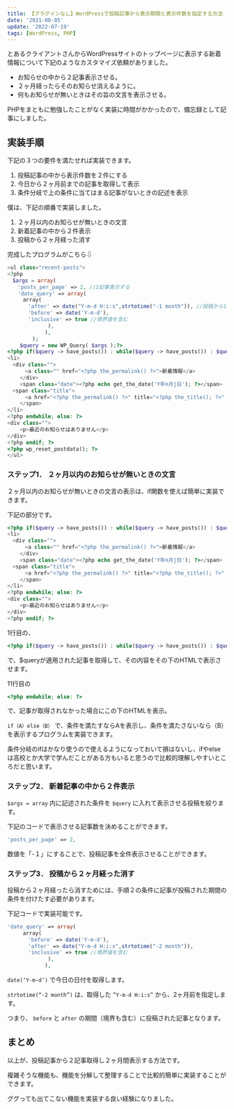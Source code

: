```yaml
---
title: 【プラグインなし】WordPressで投稿記事から表示期間と表示件数を指定する方法
date: '2021-08-05'
update: '2022-07-19'
tags: [WordPress, PHP]
---
```



とあるクライアントさんからWordPressサイトのトップページに表示する新着情報について下記のようなカスタマイズ依頼がありました。

- お知らせの中から２記事表示させる。
- ２ヶ月経ったらそのお知らせ消えるように。
- 何もお知らせが無いときはその旨の文言を表示させる。

PHPをまともに勉強したことがなく実装に時間がかかったので、備忘録として記事にしました。


## 実装手順

下記の３つの要件を満たせれば実装できます。

1. 投稿記事の中から表示件数を２件にする
2. 今日から２ヶ月前までの記事を取得して表示
3. 条件分岐で上の条件に当てはまる記事がないときの記述を表示

僕は、下記の順番で実装しました。

1. ２ヶ月以内のお知らせが無いときの文言
2. 新着記事の中から２件表示
3. 投稿から２ヶ月経った消す

完成したプログラムがこちら⇩

```php
<ul class="recent-posts">
<?php
　$args = array(
　　'posts_per_page' => 2, //2記事表示する
　　'date_query' => array(
　　　array(
　　　　'after' => date("Y-m-d H:i:s",strtotime("-1 month")), //投稿から1か月後
　　　　'before' => date('Y-m-d'),
　　　　'inclusive' => true //境界値を含む
			 ),
			),
		);
	$query = new WP_Query( $args );?>
<?php if($query -> have_posts()) : while($query -> have_posts()) : $query->the_post(); ?>
<li>
　<div class="">
	　<a class="" href="<?php the_permalink() ?>">新着情報</a>
	</div>
	<span class="date"><?php echo get_the_date('Y年n月j日'); ?></span>
　<span class="title">
	　<a href="<?php the_permalink() ?>" title="<?php the_title(); ?>" rel="bookmark"><?php the_title(); ?></a>
	</span>
</li>
<?php endwhile; else: ?>
<div class="">
	<p>最近のお知らせはありません</p>
</div>
<?php endif; ?>
<?php wp_reset_postdata(); ?>
</ul>
```



### ステップ1． ２ヶ月以内のお知らせが無いときの文言

２ヶ月以内のお知らせが無いときの文言の表示は、if関数を使えば簡単に実装できます。

下記の部分です。

```php
<?php if($query -> have_posts()) : while($query -> have_posts()) : $query->the_post(); ?>
<li>
　<div class="">
	　<a class="" href="<?php the_permalink() ?>">新着情報</a>
	</div>
	<span class="date"><?php echo get_the_date('Y年n月j日'); ?></span>
　<span class="title">
	　<a href="<?php the_permalink() ?>" title="<?php the_title(); ?>" rel="bookmark"><?php the_title(); ?></a>
	</span>
</li>
<?php endwhile; else: ?>
<div class="">
	<p>最近のお知らせはありません</p>
</div>
<?php endif; ?>
```

1行目の、

```php
<?php if($query -> have_posts()) : while($query -> have_posts()) : $query->the_post(); ?>
```

で、$queryが適用された記事を取得して、その内容をその下のHTMLで表示させます。

11行目の

```php
<?php endwhile; else: ?>
```

で、記事が取得されなかった場合にこの下のHTMLを表示。

`if（A）else（B）` で、条件を満たすならAを表示し、条件を満たさないなら（B）を表示するプログラムを実装できます。

条件分岐のifはかなり使うので使えるようになっておいて損はないし、ifやelseは高校とか大学で学んだことがある方もいると思うので比較的理解しやすいところだと思います。

### ステップ2． 新着記事の中から２件表示


`$args = array` 内に記述された条件を `$query` に入れて表示させる投稿を絞ります。

下記のコードで表示させる記事数を決めることができます。

```php
'posts_per_page' => 2,
```

数値を「-１」にすることで、投稿記事を全件表示させることができます。

### ステップ3． 投稿から２ヶ月経った消す

投稿から２ヶ月経ったら消すためには、手順２の条件に記事が投稿された期間の条件を付けたす必要があります。

下記コードで実装可能です。

```php
'date_query' => array(
　　　array(
　　　　'before' => date('Y-m-d'),
　　　　'after' => date("Y-m-d H:i:s",strtotime("-2 month")), 
　　　　'inclusive' => true //境界値を含む
			 ),
			),
```
`date(‘Y-m-d’)` で今日の日付を取得します。

`strtotime(“-2 month”)` は、取得した `”Y-m-d H:i:s”` から、2ヶ月前を指定します。

つまり、 `before` と `after` の期間（境界も含む）に投稿された記事となります。

## まとめ

以上が、投稿記事から２記事取得し２ヶ月間表示する方法です。

複雑そうな機能も、機能を分解して整理することで比較的簡単に実装することができます。

ググっても出てこない機能を実装する良い経験になりました。